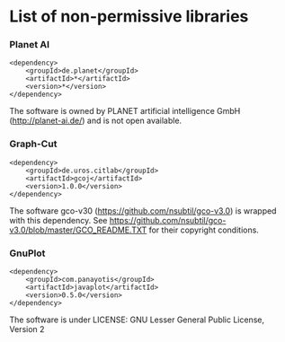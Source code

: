 # List of non-permissive libraries

### Planet AI
```
<dependency>
    <groupId>de.planet</groupId>
    <artifactId>*</artifactId>
    <version>*</version>
</dependency>
```
The software is owned by PLANET artificial intelligence GmbH (http://planet-ai.de/) and is not open available.
### Graph-Cut
```
<dependency>
    <groupId>de.uros.citlab</groupId>
    <artifactId>gcoj</artifactId>
    <version>1.0.0</version>
</dependency>
```
The software gco-v30 (https://github.com/nsubtil/gco-v3.0) is wrapped with this dependency. See https://github.com/nsubtil/gco-v3.0/blob/master/GCO_README.TXT for their copyright conditions.
### GnuPlot
```
<dependency>
    <groupId>com.panayotis</groupId>
    <artifactId>javaplot</artifactId>
    <version>0.5.0</version>
</dependency>
```
The software is under LICENSE: GNU Lesser General Public License, Version 2
